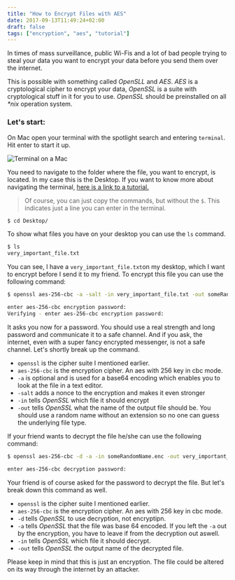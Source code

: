 ```yaml
---
title: "How to Encrypt Files with AES"
date: 2017-09-13T11:49:24+02:00
draft: false
tags: ["encryption", "aes", "tutorial"]
---
```

In times of mass surveillance, public Wi-Fis and a lot of bad people trying to steal your data you want to encrypt your data before you send them over the internet. 

<!--more-->

This is possible with something called _OpenSLL_ and _AES_. _AES_ is a cryptological cipher to encrypt your data, _OpenSSL_ is a suite with cryptological stuff in it for you to use. _OpenSSL_ should be preinstalled on all _\*nix_ operation system.

### Let's start:

On Mac open your terminal with the spotlight search and entering `terminal`. Hit enter to start it up.

![Terminal on a Mac](/img/encrypt_with_aes/terminal.png)

You need to navigate to the folder where the file, you want to encrypt, is located. In my case this is the Desktop.
If you want to know more about navigating the terminal, [here is a link to a tutorial.](https://computers.tutsplus.com/tutorials/navigating-the-terminal-a-gentle-introduction--mac-3855)

> Of course, you can just copy the commands, but without the `$`. This indicates just a line you can enter in the terminal.

```bash
$ cd Desktop/
```

To show what files you have on your desktop you can use the `ls` command.

```bash
$ ls
very_important_file.txt
```

You can see, I have a `very_important_file.txt`on my desktop, which I want to encrypt before I send it to my friend. To encrypt this file you can use the following command:

```bash
$ openssl aes-256-cbc -a -salt -in very_important_file.txt -out someRandomName.enc

enter aes-256-cbc encryption password:
Verifying - enter aes-256-cbc encryption password:
```

It asks you now for a password. You should use a real strength and long password and communicate it to a safe channel. And if you ask, the internet, even with a super fancy encrypted messenger, is not a safe channel. Let's shortly break up the command.

- `openssl` is the cipher suite I mentioned earlier.
- `aes-256-cbc` is the encryption cipher. An aes with 256 key in cbc mode.
- `-a` is optional and is used for a base64 encoding which enables you to look at the file in a text editor.
- `-salt` adds a nonce to the encryption and makes it even stronger
- `-in` tells _OpenSSL_ which file it should encrypt
- `-out` tells _OpenSSL_ what the name of the output file should be. You should use a random name without an extension so no one can guess the underlying file type.

If your friend wants to decrypt the file he/she can use the following command:

```bash
$ openssl aes-256-cbc -d -a -in someRandomName.enc -out very_important_file.txt

enter aes-256-cbc decryption password:
```

Your friend is of course asked for the password to decrypt the file. But let's break down this command as well.

- `openssl` is the cipher suite I mentioned earlier.
- `aes-256-cbc` is the encryption cipher. An aes with 256 key in cbc mode.
- `-d` tells _OpenSSL_ to use decryption, not encryptipn.
- `-a` tells _OpenSSL_ that the file was base 64 encoded. If you left the `-a` out by the encryption, you have to leave if from the decryption out aswell. 
- `-in` tells _OpenSSL_ which file it should decrypt.
- `-out` tells _OpenSSL_ the output name of the decrypted file.

Please keep in mind that this is just an encryption. The file could be altered on its way through the internet by an attacker.
